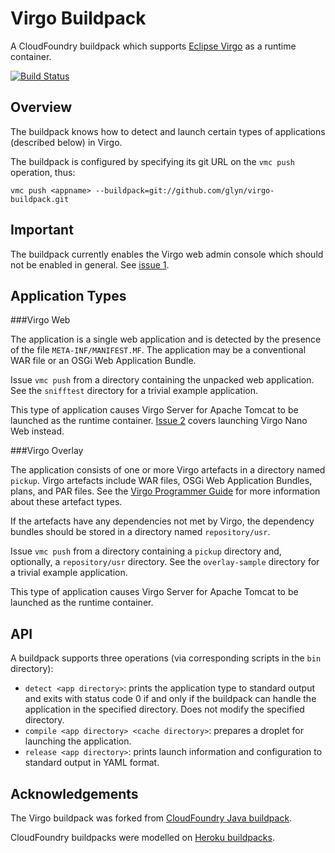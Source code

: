 Virgo Buildpack
===============

A CloudFoundry buildpack which supports [Eclipse Virgo](http://www.eclipse.org/virgo/) as a runtime container.

[![Build Status](https://travis-ci.org/glyn/virgo-buildpack.png)](https://travis-ci.org/glyn/virgo-buildpack)

Overview
--------

The buildpack knows how to detect and launch certain types of applications (described below) in Virgo.

The buildpack is configured by specifying its git URL on the `vmc push` operation, thus:

    vmc push <appname> --buildpack=git://github.com/glyn/virgo-buildpack.git

Important
---------

The buildpack currently enables the Virgo web admin console which should not be enabled in general. See [issue 1](https://github.com/glyn/virgo-buildpack/issues/1).

Application Types
-----------------
###Virgo Web

The application is a single web application and is detected by the presence of the file `META-INF/MANIFEST.MF`. The application may be a conventional WAR file or an OSGi Web Application Bundle.

Issue `vmc push` from a directory containing the unpacked web application. See the `snifftest` directory for a trivial example application.

This type of application causes Virgo Server for Apache Tomcat to be launched as the runtime container. [Issue 2](https://github.com/glyn/virgo-buildpack/issues/1) covers launching Virgo Nano Web instead.

###Virgo Overlay

The application consists of one or more Virgo artefacts in a directory named `pickup`. Virgo artefacts include WAR files, OSGi Web Application Bundles, plans, and PAR files. See the [Virgo Programmer Guide](http://www.eclipse.org/virgo/documentation/) for more information about these artefact types.

If the artefacts have any dependencies not met by Virgo, the dependency bundles should be stored in a directory named `repository/usr`.

Issue `vmc push` from a directory containing a `pickup` directory and, optionally, a `repository/usr` directory. See the `overlay-sample` directory for a trivial example application.

This type of application causes Virgo Server for Apache Tomcat to be launched as the runtime container.

API
---

A buildpack supports three operations (via corresponding scripts in the `bin` directory):

* `detect <app directory>`: prints the application type to standard output and exits with status code 0 if and only if the buildpack can handle the application in the specified directory. Does not modify the specified directory.
* `compile <app directory> <cache directory>`: prepares a droplet for launching the application.
* `release <app directory>`: prints launch information and configuration to standard output in YAML format.

Acknowledgements
----------------

The Virgo buildpack was forked from [CloudFoundry Java buildpack](https://github.com/cloudfoundry/cloudfoundry-buildpack-java).

CloudFoundry buildpacks were modelled on [Heroku buildpacks](https://devcenter.heroku.com/articles/buildpacks).
